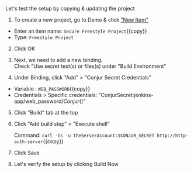 Let's test the setup by copying & updating the project

1. To create a new project, go to Demo & click ["New Item"]({{TRAFFIC_HOST1_8081}}/job/Demo/newJob)

 - Enter an item name: `Secure Freestyle Project`{{copy}}
 - Type: `Freestyle Project`

2. Click OK

3. Next, we need to add a new binding.   
   Check "Use secret text(s) or files(s) under "Build Environment"

4. Under Binding, click "Add" > "Conjur Secret Credentials"

- Variable : `WEB_PASSWORD`{{copy}}
- Credentials > Specific credentials: "ConjurSecret:jenkins-app/web_password/*Conjur*()"

5. Click "Build" tab at the top

6. Click "Add build step" > "Execute shell"

   Command:  `curl -Is -u theServerAccount:$CONJUR_SECRET http://http-auth-server`{{copy}}

7. Click Save

8. Let's verify the setup by clicking Build Now 
